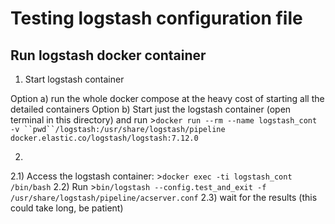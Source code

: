 # Testing logstash configuration file

## Run logstash docker container
1) Start logstash container

  Option a) run the whole docker compose at the heavy cost of starting all the detailed containers
  Option b) Start just the logstash container (open terminal in this directory) and run >`docker run --rm --name logstash_cont -v ``pwd``/logstash:/usr/share/logstash/pipeline docker.elastic.co/logstash/logstash:7.12.0`

2) 
  2.1) Access the logstash container: >`docker exec -ti logstash_cont /bin/bash`
  2.2) Run >`bin/logstash --config.test_and_exit -f /usr/share/logstash/pipeline/acserver.conf`
  2.3) wait for the results (this could take long, be patient)